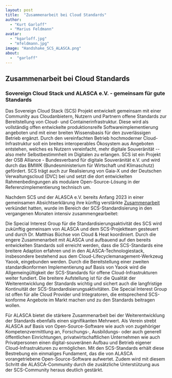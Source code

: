 ```yaml
---
layout: post
title:  "Zusammenarbeit bei Cloud Standards"
author:
  - "Kurt Garloff"
  - "Marius Feldmann"
avatar: 
  - "kgarloff.jpg"
  - "mfeldmann.jpg"
image: "Handshake_SCS_ALASCA.png"
about:
  -  "garloff"
---
```

## Zusammenarbeit bei Cloud Standards
### Sovereign Cloud Stack und ALASCA e.V. - gemeinsam für gute Standards

Das Sovereign Cloud Stack (SCS) Projekt entwickelt gemeinsam mit einer
Community aus Cloudanbietern, Nutzern und Partnern offene Standards zur
Bereitstellung von Cloud- und Containerinfrastruktur. Diese wird als
vollständig offen entwickelte produktionsreife Softwareimplementierung
angeboten und mit einer breiten Wissensbasis für den zuverlässigen Betrieb
ergänzt. Durch den vereinfachten Betrieb hochmoderner Cloud-Infrastruktur soll
ein breites interoperables Ökosystem aus Angeboten entstehen, welches es
Nutzern vereinfacht, mehr digitale Souveränität -- also mehr Selbstbestimmheit
im Digitalen zu erlangen. SCS ist ein Projekt der OSB Alliance - Bundesverband
für digitale Souveränität e.V. und wird durch das BMWK (Bundesministerium für
Wirtschaft und Klimaschutz) gefördert. SCS trägt auch zur Realisierung von
Gaia-X und der Deutschen Verwaltungscloud (DVC) bei und setzt die dort
entwickelten Rahmenbedingungen als modulare Open-Source-Lösung in der
Referenzimplementierung technisch um.

Nachdem SCS und der ALASCA e.V. bereits Anfang 2023 in einer gemeinsamen
Absichtserklärung ihre künftig verstärkte
[Zusammenarbeit](https://scs.community/de/2023/01/16/collaboration-of-alasca-and-scs/)
verkündet hatten, wurde im Bereich der SCS-Standardisierung in den vergangenen
Monaten intensiv zusammengearbeitet:

Die Special Interest Group für die Standardisierungsaktivität des SCS wird
zukünftig gemeinsam von ALASCA und dem SCS-Projektteam gesteuert und durch Dr.
Matthias Büchse von Cloud & Heat koordiniert. Durch die engere Zusammenarbeit
mit ALASCA und aufbauend auf den bereits entwickelten Standards soll erreicht
werden, dass die SCS-Standards eine breitere Adaption erfahren und in den
ALASCA-Technologiestack, insbesondere bestehend aus dem
Cloud-Lifecyclemanagement-Werkzeug Yaook, eingebunden werden. Durch die
Bereitstellung einer zweiten standardkonformen Implementierung auf Basis von
Yaook wird die Allgemeingültigkeit der SCS-Standards für offene
Cloud-Infrastrukturen weiter fundiert. Die breitere Aufstellung ist für die
Qualität der Weiterentwicklung der Standards wichtig und sichert auch die
langfristige Kontinuität der SCS-Standardisierungsaktivitäten. Die Special
Interest Group ist offen für alle Cloud Provider und Integratoren, die
entsprechend SCS-konforme Angebote im Markt machen und zu den Standards
beitragen wollen.

Für ALASCA bietet die stärkere Zusammenarbeit bei der Weiterentwicklung der
Standards ebenfalls einen signifikanten Mehrwert. Als Verein strebt ALASCA auf
Basis von Open-Source-Software wie auch von zugehöriger Kompetenzvermittlung
an, Forschungs-, Ausbildungs- oder auch generell öffentlichen Einrichtungen,
privatwirtschaftlichen Unternehmen wie auch Privatpersonen einen
digital-souveränen Aufbau und Betrieb eigener Cloud-Infrastrukturen zu
ermöglichen. Mit den SCS-Standards erhält diese Bestrebung ein einmaliges
Fundament, das die von ALASCA vorangetriebene Open-Source-Software aufwertet.
Zudem wird mit diesem Schritt die ALASCA-Community durch die zusätzliche
Unterstützung aus der SCS-Community heraus deutlich gestärkt.
